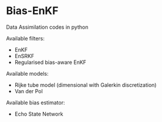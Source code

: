 # Bias-EnKF

Data Assimilation codes in python

Available filters:
- EnKF
- EnSRKF
- Regularised bias-aware EnKF

Available models:
- Rijke tube model (dimensional with Galerkin discretization)
- Van der Pol
 
Available bias estimator:
- Echo State Network
